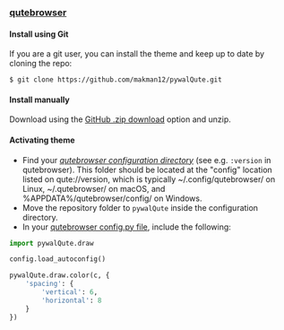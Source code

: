 ### [qutebrowser](https://www.qutebrowser.org/)

#### Install using Git

If you are a git user, you can install the theme and keep up to date by cloning the repo:

    $ git clone https://github.com/makman12/pywalQute.git

#### Install manually

Download using the [GitHub .zip download](https://github.com/makman12/pywalQute.git) option and unzip.

#### Activating theme

- Find your _[qutebrowser configuration directory](https://www.qutebrowser.org/doc/help/configuring.html#configpy)_ (see e.g. `:version` in qutebrowser). This folder should be located at the "config" location listed on qute://version, which is typically ~/.config/qutebrowser/ on Linux, ~/.qutebrowser/ on macOS, and %APPDATA%/qutebrowser/config/ on Windows.
- Move the repository folder to `pywalQute` inside the configuration directory.
- In your [qutebrowser config.py file](https://www.qutebrowser.org/doc/help/configuring.html#configpy), include the following:

```python
import pywalQute.draw

config.load_autoconfig()

pywalQute.draw.color(c, {
    'spacing': {
        'vertical': 6,
        'horizontal': 8
    }
})
```
